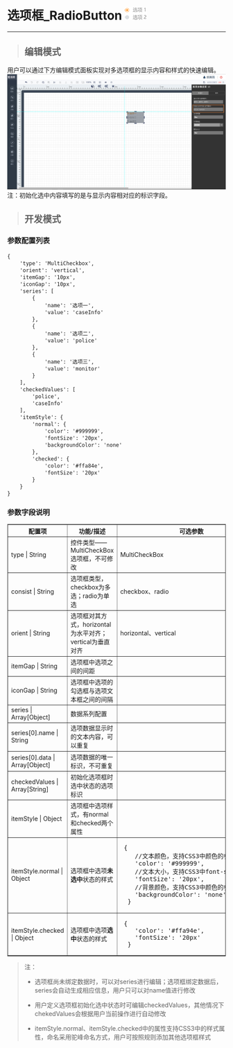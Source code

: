 # 选项框\_RadioButton ![](/assets/radiobutton.png)

---

> ## 编辑模式

用户可以通过下方编辑模式面板实现对多选项框的显示内容和样式的快速编辑。![](/assets/RadioButtonUser.jpg)注：初始化选中内容填写的是与显示内容相对应的标识字段。

> ## 开发模式

### 参数配置列表

```
{
    'type': 'MultiCheckbox',
    'orient': 'vertical',
    'itemGap': '10px',
    'iconGap': '10px',
    'series': [
        {
            'name': '选项一',
            'value': 'caseInfo'
        },
        {
            'name': '选项二',
            'value': 'police'
        },
        {
            'name': '选项三',
            'value': 'monitor'
        }
    ],
    'checkedValues': [
        'police',
        'caseInfo'
    ],
    'itemStyle': {
        'normal': {
            'color': '#999999',
            'fontSize': '20px',
            'backgroundColor': 'none'
        },
        'checked': {
            'color': '#ffa84e',
            'fontSize': '20px'
        }
    }
}
```

### 参数字段说明

<table border="1">
<tr>
	<th width="15%">配置项</th>
	<th width="30%">功能/描述</th>
	<th>可选参数</th>
</tr>
<tr>
	<td>type | String</td>
	<td>控件类型——MultiCheckBox选项框，不可修改</td>
	<td>MultiCheckBox</td>
</tr>
<tr>
	<td>consist | String</td>
	<td>选项框类型，checkbox为多选；radio为单选</td>
	<td>checkbox、radio</td>
</tr>
<tr>
	<td>orient | String</td>
	<td>选项框对其方式，horizontal为水平对齐；vertical为垂直对齐</td>
	<td>horizontal、vertical</td>
</tr>
<tr>
	<td>itemGap | String</td>
	<td>选项框中选项之间的间距</td>
	<td></td>
</tr>
<tr>
	<td>iconGap | String</td>
	<td>选项框中选项的勾选框与选项文本框之间的间隔</td>
	<td></td>
</tr>
<tr>
	<td>series | Array[Object]</td>
	<td>数据系列配置</td>
	<td></td>
</tr>
<tr>
	<td>series[0].name | String</td>
	<td>选项数据显示时的文本内容，可以重复</td>
	<td></td>
</tr>
<tr>
	<td>series[0].data | Array[Object]</td>
	<td>选项数据的唯一标识，不可重复</td>
	<td></td>
</tr>
<tr>
	<td>checkedValues | Array[String]</td>
	<td>初始化选项框时选中状态的选项标识</td>
	<td></td>
</tr>
<tr>
	<td>itemStyle | Object</td>
	<td>选项框中选项样式，有normal和checked两个属性</td>
	<td></td>
</tr>
<tr>
	<td>itemStyle.normal | Object</td>
	<td>选项框中选项<b>未选中</b>状态的样式</td>
	<td><pre> {
	//文本颜色，支持CSS3中颜色的参数值
	'color': '#999999',
	//文本大小，支持CSS3中font-size的参数值
	'fontSize': '20px',
	//背景颜色，支持CSS3中颜色的参数值
	'backgroundColor': 'none'
  }</pre></td>
</tr>
<tr>
	<td>itemStyle.checked | Object</td>
	<td>选项框中选项<b>选中</b>状态的样式</td>
	<td><pre> {
	'color': '#ffa94e',
	'fontSize': '20px'
  }</pre></td>
</tr>
</table>

> 注：
>
> * 选项框尚未绑定数据时，可以对series进行编辑；选项框绑定数据后，series会自动生成相应信息，用户只可以对name值进行修改
> * 用户定义选项框初始化选中状态时可编辑checkedValues，其他情况下chekedValues会根据用户当前操作进行自动修改
>
> * itemStyle.normal、itemStyle.checked中的属性支持CSS3中的样式属性，命名采用驼峰命名方式，用户可按照规则添加其他选项框样式



